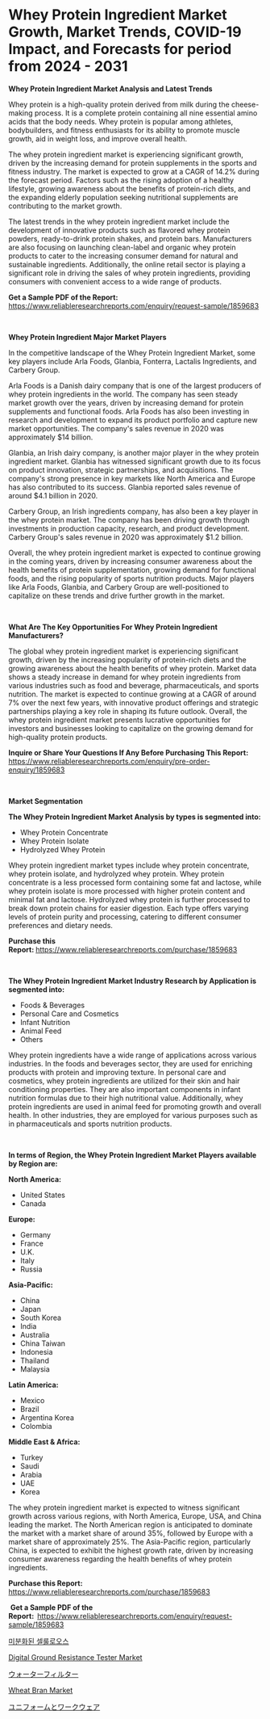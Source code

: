 <p><h1>Whey Protein Ingredient Market Growth, Market Trends, COVID-19 Impact, and Forecasts for period from 2024 - 2031</h1></p><p><strong>Whey Protein Ingredient Market Analysis and Latest Trends</strong></p>
<p><p>Whey protein is a high-quality protein derived from milk during the cheese-making process. It is a complete protein containing all nine essential amino acids that the body needs. Whey protein is popular among athletes, bodybuilders, and fitness enthusiasts for its ability to promote muscle growth, aid in weight loss, and improve overall health.</p><p>The whey protein ingredient market is experiencing significant growth, driven by the increasing demand for protein supplements in the sports and fitness industry. The market is expected to grow at a CAGR of 14.2% during the forecast period. Factors such as the rising adoption of a healthy lifestyle, growing awareness about the benefits of protein-rich diets, and the expanding elderly population seeking nutritional supplements are contributing to the market growth.</p><p>The latest trends in the whey protein ingredient market include the development of innovative products such as flavored whey protein powders, ready-to-drink protein shakes, and protein bars. Manufacturers are also focusing on launching clean-label and organic whey protein products to cater to the increasing consumer demand for natural and sustainable ingredients. Additionally, the online retail sector is playing a significant role in driving the sales of whey protein ingredients, providing consumers with convenient access to a wide range of products.</p></p>
<p><strong>Get a Sample PDF of the Report:&nbsp;</strong> <a href="https://www.reliableresearchreports.com/enquiry/request-sample/1859683">https://www.reliableresearchreports.com/enquiry/request-sample/1859683</a></p>
<p>&nbsp;</p>
<p><strong>Whey Protein Ingredient Major Market Players</strong></p>
<p><p>In the competitive landscape of the Whey Protein Ingredient Market, some key players include Arla Foods, Glanbia, Fonterra, Lactalis Ingredients, and Carbery Group. </p><p>Arla Foods is a Danish dairy company that is one of the largest producers of whey protein ingredients in the world. The company has seen steady market growth over the years, driven by increasing demand for protein supplements and functional foods. Arla Foods has also been investing in research and development to expand its product portfolio and capture new market opportunities. The company's sales revenue in 2020 was approximately $14 billion.</p><p>Glanbia, an Irish dairy company, is another major player in the whey protein ingredient market. Glanbia has witnessed significant growth due to its focus on product innovation, strategic partnerships, and acquisitions. The company's strong presence in key markets like North America and Europe has also contributed to its success. Glanbia reported sales revenue of around $4.1 billion in 2020.</p><p>Carbery Group, an Irish ingredients company, has also been a key player in the whey protein market. The company has been driving growth through investments in production capacity, research, and product development. Carbery Group's sales revenue in 2020 was approximately $1.2 billion.</p><p>Overall, the whey protein ingredient market is expected to continue growing in the coming years, driven by increasing consumer awareness about the health benefits of protein supplementation, growing demand for functional foods, and the rising popularity of sports nutrition products. Major players like Arla Foods, Glanbia, and Carbery Group are well-positioned to capitalize on these trends and drive further growth in the market.</p></p>
<p>&nbsp;</p>
<p><strong>What Are The Key Opportunities For Whey Protein Ingredient Manufacturers?</strong></p>
<p><p>The global whey protein ingredient market is experiencing significant growth, driven by the increasing popularity of protein-rich diets and the growing awareness about the health benefits of whey protein. Market data shows a steady increase in demand for whey protein ingredients from various industries such as food and beverage, pharmaceuticals, and sports nutrition. The market is expected to continue growing at a CAGR of around 7% over the next few years, with innovative product offerings and strategic partnerships playing a key role in shaping its future outlook. Overall, the whey protein ingredient market presents lucrative opportunities for investors and businesses looking to capitalize on the growing demand for high-quality protein products.</p></p>
<p><strong>Inquire or Share Your Questions If Any Before Purchasing This Report:</strong> <a href="https://www.reliableresearchreports.com/enquiry/pre-order-enquiry/1859683">https://www.reliableresearchreports.com/enquiry/pre-order-enquiry/1859683</a></p>
<p>&nbsp;</p>
<p><strong>Market Segmentation</strong></p>
<p><strong>The Whey Protein Ingredient Market Analysis by types is segmented into:</strong></p>
<p><ul><li>Whey Protein Concentrate</li><li>Whey Protein Isolate</li><li>Hydrolyzed Whey Protein</li></ul></p>
<p><p>Whey protein ingredient market types include whey protein concentrate, whey protein isolate, and hydrolyzed whey protein. Whey protein concentrate is a less processed form containing some fat and lactose, while whey protein isolate is more processed with higher protein content and minimal fat and lactose. Hydrolyzed whey protein is further processed to break down protein chains for easier digestion. Each type offers varying levels of protein purity and processing, catering to different consumer preferences and dietary needs.</p></p>
<p><strong>Purchase this Report:&nbsp;</strong><a href="https://www.reliableresearchreports.com/purchase/1859683">https://www.reliableresearchreports.com/purchase/1859683</a></p>
<p>&nbsp;</p>
<p><strong>The Whey Protein Ingredient Market Industry Research by Application is segmented into:</strong></p>
<p><ul><li>Foods & Beverages</li><li>Personal Care and Cosmetics</li><li>Infant Nutrition</li><li>Animal Feed</li><li>Others</li></ul></p>
<p><p>Whey protein ingredients have a wide range of applications across various industries. In the foods and beverages sector, they are used for enriching products with protein and improving texture. In personal care and cosmetics, whey protein ingredients are utilized for their skin and hair conditioning properties. They are also important components in infant nutrition formulas due to their high nutritional value. Additionally, whey protein ingredients are used in animal feed for promoting growth and overall health. In other industries, they are employed for various purposes such as in pharmaceuticals and sports nutrition products.</p></p>
<p>&nbsp;</p>
<p><strong>In terms of Region, the Whey Protein Ingredient Market Players available by Region are:</strong></p>
<p>
    <p> <strong> North America: </strong>
        <ul>
            <li>United States</li>
            <li>Canada</li>
        </ul>
        </p> 
    <p> <strong> Europe: </strong>
        <ul>
            <li>Germany</li>
            <li>France</li>
            <li>U.K.</li>
            <li>Italy</li>
            <li>Russia</li>
        </ul>
        </p> 
    <p> <strong> Asia-Pacific: </strong>
        <ul>
            <li>China</li>
            <li>Japan</li>
            <li>South Korea</li>
            <li>India</li>
            <li>Australia</li>
            <li>China Taiwan</li>
            <li>Indonesia</li>
            <li>Thailand</li>
            <li>Malaysia</li>
        </ul>
        </p> 
    <p> <strong> Latin America: </strong>
        <ul>
            <li>Mexico</li>
            <li>Brazil</li>
            <li>Argentina Korea</li>
            <li>Colombia</li>
        </ul>
        </p> 
    <p> <strong> Middle East & Africa: </strong>
        <ul>
            <li>Turkey</li>
            <li>Saudi</li>
            <li>Arabia</li>
            <li>UAE</li>
            <li>Korea</li>
        </ul>
    </p>
    </p>
<p><p>The whey protein ingredient market is expected to witness significant growth across various regions, with North America, Europe, USA, and China leading the market. The North American region is anticipated to dominate the market with a market share of around 35%, followed by Europe with a market share of approximately 25%. The Asia-Pacific region, particularly China, is expected to exhibit the highest growth rate, driven by increasing consumer awareness regarding the health benefits of whey protein ingredients.</p></p>
<p><strong>Purchase this Report: </strong><a href="https://www.reliableresearchreports.com/purchase/1859683">https://www.reliableresearchreports.com/purchase/1859683</a></p>
<p>&nbsp;<strong>Get a Sample PDF of the Report:&nbsp;&nbsp;</strong><a href="https://www.reliableresearchreports.com/enquiry/request-sample/1859683">https://www.reliableresearchreports.com/enquiry/request-sample/1859683</a></p>
<p><strong></strong></p>
<p><p><a href="https://github.com/hxzi07639916/Market-Research-Report-List-1/blob/main/267242816107.md">미분화된 셀룰로오스</a></p><p><a href="https://www.linkedin.com/pulse/digital-ground-resistance-tester-market-size-share-amp-saepe?trackingId=I9oB4ZE86AlgfVSLL8IgdQ%3D%3D">Digital Ground Resistance Tester Market</a></p><p><a href="https://github.com/ihabdkwlxs948/Market-Research-Report-List-1/blob/main/130347417459.md">ウォーターフィルター</a></p><p><a href="https://github.com/biheemgalvinlouises6hokrh3h/Market-Research-Report-List-1/blob/main/wheat-bran-market.md">Wheat Bran Market</a></p><p><a href="https://github.com/dadanedu33/Market-Research-Report-List-1/blob/main/143071517460.md">ユニフォームとワークウェア</a></p></p>